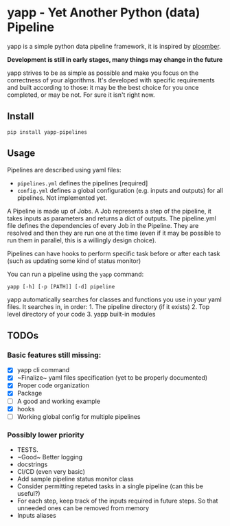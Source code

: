 # yapp - Yet Another Python (data) Pipeline

yapp is a simple python data pipeline framework, it is inspired by [ploomber](https://github.com/ploomber/ploomber).

**Development is still in early stages, many things may change in the future**

yapp strives to be as simple as possible and make you focus on the correctness of your algorithms.
It's developed with specific requirements and built according to those: it may be the best choice for you once completed, or may be not.
For sure it isn't right now.

## Install

```
pip install yapp-pipelines
```

## Usage

Pipelines are described using yaml files:
 - `pipelines.yml` defines the pipelines [required]
 - `config.yml`		defines a global configuration (e.g. inputs and outputs) for all pipelines. Not implemented yet.

A Pipeline is made up of Jobs.
A Job represents a step of the pipeline, it takes inputs as parameters and returns a dict of outputs.
The pipeline.yml file defines the dependencies of every Job in the Pipeline. They are resolved and
then they are run one at the time (even if it may be possible to run them in parallel, this is a
willingly design choice).

Pipelines can have hooks to perform specific task before or after each task (such as updating some
kind of status monitor)

You can run a pipeline using the `yapp` command:
```
yapp [-h] [-p [PATH]] [-d] pipeline
```

yapp automatically searches for classes and functions you use in your yaml files.
It searches in, in order:
	1. The pipeline directory (if it exists)
	2. Top level directory of your code
	3. yapp built-in modules

## TODOs

### Basic features still missing:
 - [x] yapp cli command
 - [x] ~Finalize~ yaml files specification (yet to be properly documented)
 - [x] Proper code organization
 - [x] Package
 - [ ] A good and working example
 - [x] hooks
 - [ ] Working global config for multiple pipelines

### Possibly lower priority
 - TESTS.
 - ~Good~ Better logging
 - docstrings
 - CI/CD (even very basic)
 - Add sample pipeline status monitor class
 - Consider permitting repeted tasks in a single pipeline (can this be useful?)
 - For each step, keep track of the inputs required in future steps. So that unneeded ones can be
   removed from memory
 - Inputs aliases
